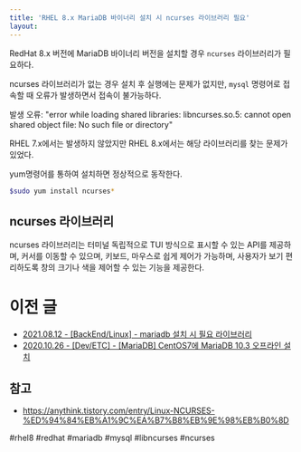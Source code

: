 ```yaml
---
title: 'RHEL 8.x MariaDB 바이너리 설치 시 ncurses 라이브러리 필요'
layout: 
---
```


RedHat 8.x 버전에 MariaDB 바이너리 버전을 설치할 경우 `ncurses` 라이브러리가 필요하다.

ncurses 라이브러리가 없는 경우 설치 후 실행에는 문제가 없지만, `mysql` 명령어로 접속할 때 오류가 발생하면서 접속이 불가능하다.

발생 오류: "error while loading shared libraries: libncurses.so.5: cannot open shared object file: No such file or directory"

RHEL 7.x에서는 발생하지 않았지만 RHEL 8.x에서는 해당 라이브러리를 찾는 문제가 있었다.


yum명령어를 통하여 설치하면 정상적으로 동작한다.

```sh
$sudo yum install ncurses* 
```

## ncurses 라이브러리

ncurses 라이브러리는 터미널 독립적으로 TUI 방식으로 표시할 수 있는 API를 제공하며,
커서를 이동할 수 있으며, 키보드, 마우스로 쉽게 제어가 가능하며, 사용자가 보기 편리하도록 창의 크기나 색을 제어할 수 있는 기능을 제공한다.

# 이전 글

- [2021.08.12 - [BackEnd/Linux] - mariadb 설치 시 필요 라이브러리](https://nakanara.tistory.com/270)
- [2020.10.26 - [Dev/ETC] - [MariaDB] CentOS7에 MariaDB 10.3 오프라인 설치](https://nakanara.tistory.com/203)

## 참고 

- https://anythink.tistory.com/entry/Linux-NCURSES-%ED%94%84%EB%A1%9C%EA%B7%B8%EB%9E%98%EB%B0%8D

#rhel8 #redhat #mariadb #mysql #libncurses #ncurses